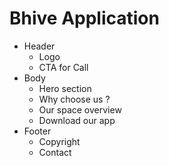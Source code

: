 # Bhive Application

 * Header
    - Logo
    - CTA for Call
 * Body
    - Hero section
    - Why choose us ?
    - Our space overview
    - Download our app
 * Footer
    - Copyright
    - Contact

